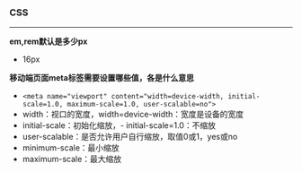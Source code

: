 ### CSS
---
    
       
**em,rem默认是多少px**
- 16px
    
    
**移动端页面meta标签需要设置哪些值，各是什么意思**
- `<meta name="viewport" content="width=device-width, initial-scale=1.0, maximum-scale=1.0, user-scalable=no">    `
- width：视口的宽度，width=device-width：宽度是设备的宽度    
- initial-scale：初始化缩放，- initial-scale=1.0：不缩放       
- user-scalable：是否允许用户自行缩放，取值0或1，yes或no        
- minimum-scale：最小缩放      
- maximum-scale：最大缩放
  
  
    
  
    
        
        
